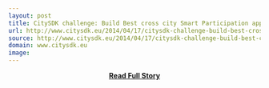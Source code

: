 ```yaml
---
layout: post
title: CitySDK challenge: Build Best cross city Smart Participation app – win 3000 euros
url: http://www.citysdk.eu/2014/04/17/citysdk-challenge-build-best-cross-city-smart-participation-app-win-3000-euros/
source: http://www.citysdk.eu/2014/04/17/citysdk-challenge-build-best-cross-city-smart-participation-app-win-3000-euros/
domain: www.citysdk.eu
image: 
---
```


<p></p>
<center><p><a href="http://www.citysdk.eu/2014/04/17/citysdk-challenge-build-best-cross-city-smart-participation-app-win-3000-euros/" style='padding:25px; font-sze:18px; font-weight: bold;'>Read Full Story</a></p></center>
